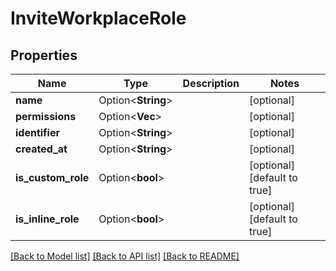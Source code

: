 # InviteWorkplaceRole

## Properties

Name | Type | Description | Notes
------------ | ------------- | ------------- | -------------
**name** | Option<**String**> |  | [optional]
**permissions** | Option<**Vec<String>**> |  | [optional]
**identifier** | Option<**String**> |  | [optional]
**created_at** | Option<**String**> |  | [optional]
**is_custom_role** | Option<**bool**> |  | [optional][default to true]
**is_inline_role** | Option<**bool**> |  | [optional][default to true]

[[Back to Model list]](../README.md#documentation-for-models) [[Back to API list]](../README.md#documentation-for-api-endpoints) [[Back to README]](../README.md)


